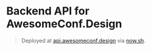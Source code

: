 # Backend API for AwesomeConf.Design

> Deployed at [api.awesomeconf.design](https://api.awesomeconf.design) via [now.sh](https://now.sh).
